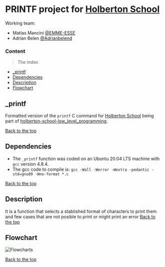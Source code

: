 # PRINTF project for [Holberton School](https://holbertonschool.uy)

Working team:

* Matias Mancini
[@EMME-ESSE](https://github.com/EMME-ESSE)
* Adrian Belen
[@Adrianbelend](https://github.com/Adrianbelend)


### Content
> The index

- [_printf](#_printf)
- [Dependencies](#dependencies)
- [Description](#description)
- [Flowchart](#flowchart)



## _printf

Formatted version of the ````printf```` C command for [Holberton School](https://holbertonschool.uy) being part
of [holberton-school-low_level_programming](https://github.com/search?q=holbertonschool-low_level_programming). 

[Back to the top](#Content)

## Dependencies

* The ````_printf```` function was coded on an Ubuntu 20.04 LTS machine with ````gcc```` version 4.8.4.
* The gcc code to compile is: ````gcc -Wall -Werror -Wextra -pedantic -std=gnu89 -Wno-format *.c````

[Back to the top](#Content)
## Description

It is a function that selects a stablished format of characters to print them and few cases that are not posible to print or might print an error
[Back to the top](#Content)
## Flowchart
![Flowcharts](https://user-images.githubusercontent.com/113596153/201496100-eddafe02-e590-4617-aeb7-685bbb6bcb41.jpeg)

[Back to the top](#Content)

##  
